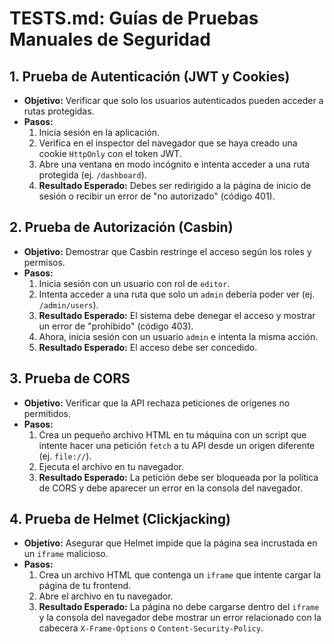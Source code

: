 # TESTS.md: Guías de Pruebas Manuales de Seguridad

## 1. Prueba de Autenticación (JWT y Cookies)

* **Objetivo:** Verificar que solo los usuarios autenticados pueden acceder a rutas protegidas.
* **Pasos:**
    1.  Inicia sesión en la aplicación.
    2.  Verifica en el inspector del navegador que se haya creado una cookie `HttpOnly` con el token JWT.
    3.  Abre una ventana en modo incógnito e intenta acceder a una ruta protegida (ej. `/dashboard`).
    4.  **Resultado Esperado:** Debes ser redirigido a la página de inicio de sesión o recibir un error de "no autorizado" (código 401).

## 2. Prueba de Autorización (Casbin)

* **Objetivo:** Demostrar que Casbin restringe el acceso según los roles y permisos.
* **Pasos:**
    1.  Inicia sesión con un usuario con rol de `editor`.
    2.  Intenta acceder a una ruta que solo un `admin` debería poder ver (ej. `/admin/users`).
    3.  **Resultado Esperado:** El sistema debe denegar el acceso y mostrar un error de "prohibido" (código 403).
    4.  Ahora, inicia sesión con un usuario `admin` e intenta la misma acción.
    5.  **Resultado Esperado:** El acceso debe ser concedido.

## 3. Prueba de CORS

* **Objetivo:** Verificar que la API rechaza peticiones de orígenes no permitidos.
* **Pasos:**
    1.  Crea un pequeño archivo HTML en tu máquina con un script que intente hacer una petición `fetch` a tu API desde un origen diferente (ej. `file://`).
    2.  Ejecuta el archivo en tu navegador.
    3.  **Resultado Esperado:** La petición debe ser bloqueada por la política de CORS y debe aparecer un error en la consola del navegador.

## 4. Prueba de Helmet (Clickjacking)

* **Objetivo:** Asegurar que Helmet impide que la página sea incrustada en un `iframe` malicioso.
* **Pasos:**
    1.  Crea un archivo HTML que contenga un `iframe` que intente cargar la página de tu frontend.
    2.  Abre el archivo en tu navegador.
    3.  **Resultado Esperado:** La página no debe cargarse dentro del `iframe` y la consola del navegador debe mostrar un error relacionado con la cabecera `X-Frame-Options` o `Content-Security-Policy`.